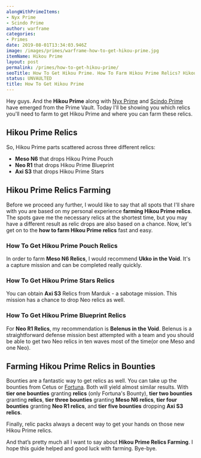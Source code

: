 ```yaml
---
alongWithPrimeItems:
- Nyx Prime
- Scindo Prime
author: warframe
categories:
- Primes
date: 2019-08-01T13:34:03.946Z
image: /images/primes/warframe-how-to-get-hikou-prime.jpg
itemName: Hikou Prime
layout: post
permalink: /primes/how-to-get-hikou-prime/
seoTitle: How To Get Hikou Prime. How To Farm Hikou Prime Relics? Hikou Prime Unvaulted!
status: UNVAULTED
title: How To Get Hikou Prime
---
```

<p>Hey guys. And the <strong>Hikou Prime</strong> along with <a href="/primes/how-to-get-nyx-prime/" title="How To Get Nyx Prime">Nyx Prime</a> and <a href="/primes/how-to-get-scindo-prime/" title="How To Get Scindo Prime">Scindo Prime</a> have emerged from the Prime Vault. Today I'll be showing you which relics you'll need to farm to get Hikou Prime and where you can farm these relics.</p><!--more--> <h2>Hikou Prime Relics</h2> <p>So, Hikou Prime parts scattered across three different relics:</p> <ul>  <li> <b>Meso N6</b> that drops Hikou Prime Pouch </li>  <li> <b>Neo R1</b> that drops Hikou Prime Blueprint </li>  <li> <b>Axi S3</b> that drops Hikou Prime Stars </li>  </ul> <h2>Hikou Prime Relics Farming</h2> <p>Before we proceed any further, I would like to say that all spots that I'll share with you are based on my personal experience <strong>farming Hikou Prime relics</strong>. The spots gave me the necessary relics at the shortest time, but you may have a different result as relic drops are also based on a chance. Now, let's get on to the <strong>how to farm Hikou Prime relics</strong> fast and easy.</p>  <h3>How To Get Hikou Prime Pouch Relics</h3>     <p>In order to farm <b>Meso N6 Relics</b>, I would recommend <b>Ukko in the Void</b>. It's a capture mission and can be completed really quickly.</p>     <h3>How To Get Hikou Prime Stars Relics</h3>     <p>You can obtain <b>Axi S3</b> Relics from Marduk - a sabotage mission. This mission has a chance to drop Neo relics as well.</p>     <h3>How To Get Hikou Prime Blueprint Relics</h3>     <p>For <b>Neo R1 Relics</b>, my recommendation is <b>Belenus in the Void</b>. Belenus is a straightforward defense mission best attempted with a team and you should be able to get two Neo relics in ten waves most of the time(or one Meso and one Neo).</p>      <h2>Farming Hikou Prime Relics in Bounties</h2> <p>Bounties are a fantastic way to get relics as well. You can take up the bounties from Cetus or <a href="/fortuna/" title="Warframe Fortuna">Fortuna</a>. Both will yield almost similar results.    With <b>tier one bounties</b> granting <b> relics</b>  (only Fortuna's Bounty),          <b>tier two bounties</b> granting <b> relics</b>,        <b>tier three bounties</b> granting <b>Meso N6 relics</b>,        <b>tier four bounties</b> granting <b>Neo R1 relics</b>,       and <b>tier five bounties</b> dropping <b>Axi S3 relics</b>.      <p>Finally, relic packs always a decent way to get your hands on those new Hikou Prime relics.</p> <p>And that’s pretty much all I want to say about <strong>Hikou Prime Relics Farming</strong>. I hope this guide helped and good luck with farming. Bye-bye.</p>